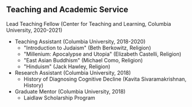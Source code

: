 ## Teaching and Academic Service

Lead Teaching Fellow (Center for Teaching and Learning, Columbia University, 2020-2021)
* Teaching Assistant (Columbia University, 2018-2020)
  - "Introduction to Judaism" (Beth Berkowitz, Religion)
  - "Millenium: Apocalypse and Utopia" (Elizabeth Castelli, Religion)
  - "East Asian Buddhism" (Michael Como, Religion)
  - "Hinduism" (Jack Hawley, Religion)
* Research Assistant (Columbia University, 2018)
  - History of Diagnosing Cognitive Decline (Kavita Sivaramakrishnan, History)
* Graduate Mentor (Columbia University, 2018)
  - Laidlaw Scholarship Program
